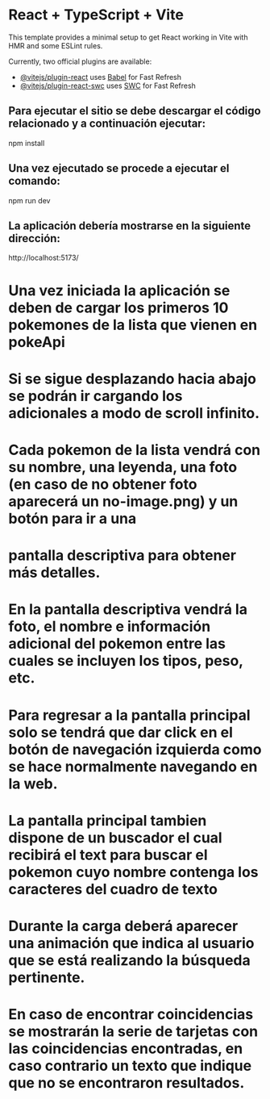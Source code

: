 # React + TypeScript + Vite

This template provides a minimal setup to get React working in Vite with HMR and some ESLint rules.

Currently, two official plugins are available:

- [@vitejs/plugin-react](https://github.com/vitejs/vite-plugin-react/blob/main/packages/plugin-react) uses [Babel](https://babeljs.io/) for Fast Refresh
- [@vitejs/plugin-react-swc](https://github.com/vitejs/vite-plugin-react/blob/main/packages/plugin-react-swc) uses [SWC](https://swc.rs/) for Fast Refresh

## Para ejecutar el sitio se debe descargar el código relacionado y a continuación ejecutar:

npm install

## Una vez ejecutado se procede a ejecutar el comando: 

npm run dev

## La aplicación debería mostrarse en la siguiente dirección:

http://localhost:5173/

# Una vez iniciada la aplicación se deben de cargar los primeros 10 pokemones de la lista que vienen en pokeApi
# Si se sigue desplazando hacia abajo se podrán ir cargando los adicionales a modo de scroll infinito.

# Cada pokemon de la lista vendrá con su nombre, una leyenda, una foto (en caso de no obtener foto aparecerá un no-image.png) y un botón para ir a una
# pantalla descriptiva para obtener más detalles.

# En la pantalla descriptiva vendrá la foto, el nombre e información adicional del pokemon entre las cuales se incluyen los tipos, peso, etc.
# Para regresar a la pantalla principal solo se tendrá que dar click en el botón de navegación izquierda como se hace normalmente navegando en la web.

# La pantalla principal tambien dispone de un buscador el cual recibirá el text para buscar el pokemon cuyo nombre contenga los caracteres del cuadro de texto
# Durante la carga deberá aparecer una animación que indica al usuario que se está realizando la búsqueda pertinente.
# En caso de encontrar coincidencias se mostrarán la serie de tarjetas con las coincidencias encontradas, en caso contrario un texto que indique que no se encontraron resultados.
